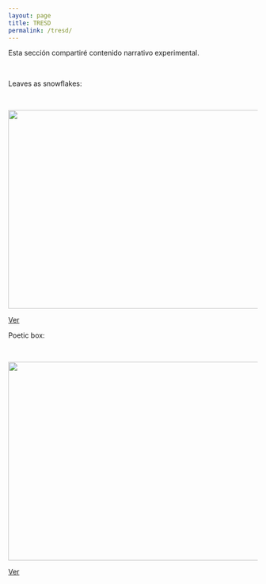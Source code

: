 ```yaml
---
layout: page
title: TRESD
permalink: /tresd/
---
```


Esta sección compartiré contenido narrativo experimental.
<p>&nbsp;</p>

Leaves as snowflakes:<br>
<p>&nbsp;</p>

<img src="https://media.giphy.com/media/RrFviFwuWynOBN63Hp/giphy.gif" width="600" height="400" />



[Ver](https://sparkly-spark-botany.glitch.me/)

Poetic box:<br>
<p>&nbsp;</p>

<img src="https://media.giphy.com/media/KorNcnaioL4YcQaMeU/giphy.gif" width="600" height="400" />

[Ver](https://cotton-pond-shaker.glitch.me/)

